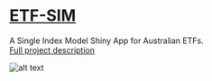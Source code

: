 # [ETF-SIM](https://emaia.shinyapps.io/ETF-SIM/)
A Single Index Model Shiny App for Australian ETFs.  
[Full project description](https://thedatagame.com.au/2016/12/24/a-single-index-model-shiny-app-for-etfs/)  

![alt text](https://github.com/Maiae/ETF-SIM/blob/master/etf-sim-screenshot.png "ETF-SIM")  
